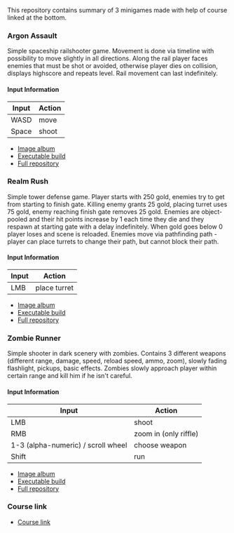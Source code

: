 This repository contains summary of 3 minigames made with help of course linked at the bottom.

### Argon Assault
Simple spaceship railshooter game. Movement is done via timeline with possibility to move slightly in all directions. Along the rail player faces enemies that must be shot or avoided, otherwise player dies on collision, displays highscore and repeats level. Rail movement can last indefinitely.

#### Input Information
Input | Action
--- | ---
WASD |  move
Space | shoot

- [Image album](https://imgur.com/a/7BKUdxp)
- [Executable build](https://drive.google.com/file/d/1KReOHTLTrFoAnDC2ihzcYk44YDU_Egr6/view)
- [Full repository](https://github.com/andrzejkantor9/ArgonAssault)

### Realm Rush
Simple tower defense game. Player starts with 250 gold, enemies try to get from starting to finish gate. Killing enemy grants 25 gold, placing turret uses 75 gold, enemy reaching finish gate removes 25 gold. Enemies are object-pooled and their hit points increase by 1 each time they die and they respawn at starting gate with a delay indefinitely. When gold goes below 0 player loses and scene is reloaded. Enemies move via pathfinding path - player can place turrets to change their path, but cannot block their path.

#### Input Information
Input | Action
--- | ---
LMB |  place turret

- [Image album](https://imgur.com/a/nEcWRCY)
- [Executable build](https://drive.google.com/file/d/1ZCls-VWJnf8OkeBVj4300zni7-AceVNE/view)
- [Full repository](https://github.com/andrzejkantor9/RealmRush)

### Zombie Runner
Simple shooter in dark scenery with zombies. Contains 3 different weapons (different range, damage, speed, reload speed, ammo, zoom), slowly fading flashlight, pickups, basic effects. Zombies slowly approach player within certain range and kill him if he isn't careful.

#### Input Information
Input | Action
--- | ---
LMB |  shoot
RMB | zoom in (only riffle)
1-3 (alpha-numeric) / scroll wheel | choose weapon
Shift | run

- [Image album](https://imgur.com/a/Ezp8nSR)
- [Executable build](https://drive.google.com/file/d/1kmpsm0rxb1P9z8x2FAfC6wem6tQzayfl/view)
- [Full repository](https://github.com/andrzejkantor9/ZombieRunner)

### Course link
- [Course link](https://www.gamedev.tv/p/complete-c-unity-game-developer-3d-online-course-2020/?coupon_code=HOORAY)
